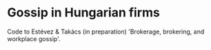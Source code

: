# Gossip in Hungarian firms

Code to Estévez & Takács (in preparation) 'Brokerage, brokering, and workplace gossip'.
